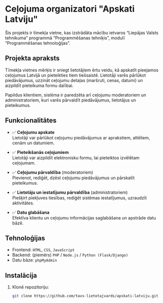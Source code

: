 # Ceļojuma organizatori "Apskati Latviju"

Šis projekts ir tīmekļa vietne, kas izstrādāta mācību ietvaros “Liepājas Valsts tehnikuma” programmā “Programmēšanas tehniķis”, modulī “Programmēšanas tehnoloģijas”.

## Projekta apraksts

Tīmekļa vietnes mērķis ir sniegt lietotājiem ērtu veidu, kā apskatīt pieejamos ceļojumus Latvijā un pieteikties tiem tiešsaistē. Lietotāji varēs pārlūkot piedāvājumus, uzzināt ceļojumu detaļas (maršruti, cenas, datumi) un aizpildīt pieteikuma formu dalībai.

Papildus klientiem, sistēma ir paredzēta arī ceļojumu moderatoriem un administratoriem, kuri varēs pārvaldīt piedāvājumus, lietotājus un pieteikumus.

## Funkcionalitātes

- ✅ **Ceļojumu apskate**  
  Lietotāji var pārlūkot ceļojumu piedāvājumus ar aprakstiem, attēliem, cenām un datumiem.

- ✅ **Pieteikšanās ceļojumiem**  
  Lietotāji var aizpildīt elektronisku formu, lai pieteiktos izvēlētam ceļojumam.

- ✅ **Ceļojumu pārvaldība** (moderatoriem)  
  Pievienot, rediģēt, dzēst ceļojumu piedāvājumus un pārskatīt pieteikumus.

- ✅ **Lietotāju un iestatījumu pārvaldība** (administratoriem)  
  Piešķirt piekļuves tiesības, rediģēt sistēmas iestatījumus, uzraudzīt aktivitātes.

- ✅ **Datu glabāšana**  
  Efektīva klientu un ceļojumu informācijas saglabāšana un apstrāde datu bāzē.

## Tehnoloģijas

- Frontend: `HTML`, `CSS`, `JavaScript`
- Backend: (piemērs) `PHP` / `Node.js` / `Python (Flask/Django)`
- Datu bāze: `phpMyAdmin`


## Instalācija

1. Klonē repozitoriju:
   ```bash
   git clone https://github.com/tavs-lietotajvards/apskati-latviju.git
